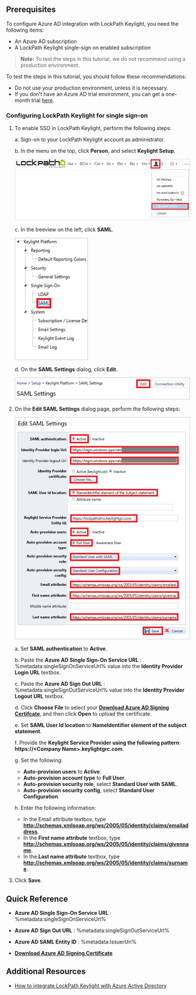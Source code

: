 ## Prerequisites

To configure Azure AD integration with LockPath Keylight, you need the following items:

- An Azure AD subscription
- A LockPath Keylight single-sign on enabled subscription

> **Note:**
> To test the steps in this tutorial, we do not recommend using a production environment.

To test the steps in this tutorial, you should follow these recommendations:

- Do not use your production environment, unless it is necessary.
- If you don't have an Azure AD trial environment, you can get a one-month trial [here](https://azure.microsoft.com/pricing/free-trial/).

### Configuring LockPath Keylight for single sign-on

1. To enable SSO in LockPath Keylight, perform the following steps:
	
	a. Sign-on to your LockPath Keylight account as administrator.
    
	b. In the menu on the top, click **Person**, and select **Keylight Setup**.
   
    ![Configure Single Sign-On](./media/401.png) 

    c. In the treeview on the left, click **SAML**.
   
    ![Configure Single Sign-On](./media/402.png) 

    d. On the **SAML Settings** dialog, click **Edit**.
   
    ![Configure Single Sign-On](./media/404.png) 

2. On the **Edit SAML Settings** dialog page, perform the following steps:
   
    ![Configure Single Sign-On](./media/405.png)
	
	a. Set **SAML authentication** to **Active**.
    
	b. Paste the **Azure AD Single Sign-On Service URL** : %metadata:singleSignOnServiceUrl% value into the **Identity Provider Login URL** textbox.
    
	c. Paste the **Azure AD Sign Out URL** : %metadata:singleSignOutServiceUrl% value into the **Identity Provider Logout URL** textbox.
    
	d. Click **Choose File** to select your **[Download Azure AD Signing Certifcate](%metadata:CertificateDownloadRawUrl%)**, and then click **Open** to upload the certificate.
    
	e. Set **SAML User Id location** to **NameIdentifier element of the subject statement**.
    
	f. Provide the **Keylight Service Provider using the following pattern**: **https://&lt;Company Name&gt;.keylightgrc.com**.
    
	g. Set the following:
     * **Auto-provision users** to **Active**.
     * **Auto-provision account type** to **Full User**.
     * **Auto-provision security role**, select **Standard User with SAML**.
     * **Auto-provision security config**, select **Standard User Configuration**.
    
	h. Enter the following information:    
     * In the Email attribute textbox, type **http://schemas.xmlsoap.org/ws/2005/05/identity/claims/emailaddress**.
     * In the **First name attribute** textbox, type **http://schemas.xmlsoap.org/ws/2005/05/identity/claims/givenname**.
     * In the **Last name attribute** textbox, type **http://schemas.xmlsoap.org/ws/2005/05/identity/claims/surname**.
     
3. Click **Save**.


## Quick Reference

* **Azure AD Single Sign-On Service URL** : %metadata:singleSignOnServiceUrl%

* **Azure AD Sign Out URL** : %metadata:singleSignOutServiceUrl%

* **Azure AD SAML Entity ID** : %metadata:IssuerUri%

* **[Download Azure AD Signing Certificate](%metadata:CertificateDownloadRawUrl%)**

## Additional Resources

* [How to integrate LockPath Keylight with Azure Active Directory](https://docs.microsoft.com/azure/active-directory/active-directory-saas-keylight-tutorial)
